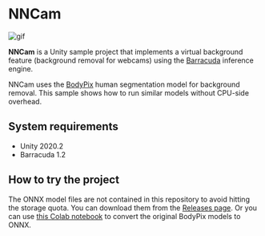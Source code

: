 NNCam
=====

![gif](https://i.imgur.com/N5jlFLy.gif)

**NNCam** is a Unity sample project that implements a virtual background
feature (background removal for webcams) using the [Barracuda] inference
engine.

[Barracuda]: https://docs.unity3d.com/Packages/com.unity.barracuda@latest

NNCam uses the [BodyPix] human segmentation model for background removal. This
sample shows how to run similar models without CPU-side overhead.

[BodyPix]: https://blog.tensorflow.org/2019/11/updated-bodypix-2.html

System requirements
-------------------

- Unity 2020.2
- Barracuda 1.2

How to try the project
----------------------

The ONNX model files are not contained in this repository to avoid hitting the
storage quota. You can download them from the [Releases page]. Or you can use
[this Colab notebook] to convert the original BodyPix models to ONNX.

[Releases page]: https://github.com/keijiro/NNCam/releases/tag/v0.0.1
[this Colab notebook]:
  https://colab.research.google.com/drive/1ikOMoqOX7TSBNId0lGaQ_kIyDF2GV3M3?usp=sharing 
